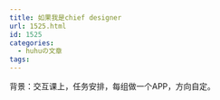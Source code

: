 ```yaml
---
title: 如果我是chief designer
url: 1525.html
id: 1525
categories:
  - huhuの文章
tags:
---
```


背景：交互课上，任务安排，每组做一个APP，方向自定。